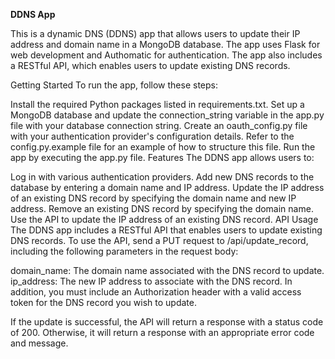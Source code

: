 **DDNS App**

This is a dynamic DNS (DDNS) app that allows users to update their IP address and domain name in a MongoDB database. The app uses Flask for web development and Authomatic for authentication. The app also includes a RESTful API, which enables users to update existing DNS records.

Getting Started
To run the app, follow these steps:

Install the required Python packages listed in requirements.txt.
Set up a MongoDB database and update the connection_string variable in the app.py file with your database connection string.
Create an oauth_config.py file with your authentication provider's configuration details. Refer to the config.py.example file for an example of how to structure this file.
Run the app by executing the app.py file.
Features
The DDNS app allows users to:

Log in with various authentication providers.
Add new DNS records to the database by entering a domain name and IP address.
Update the IP address of an existing DNS record by specifying the domain name and new IP address.
Remove an existing DNS record by specifying the domain name.
Use the API to update the IP address of an existing DNS record.
API Usage
The DDNS app includes a RESTful API that enables users to update existing DNS records. To use the API, send a PUT request to /api/update_record, including the following parameters in the request body:

domain_name: The domain name associated with the DNS record to update.
ip_address: The new IP address to associate with the DNS record.
In addition, you must include an Authorization header with a valid access token for the DNS record you wish to update.

If the update is successful, the API will return a response with a status code of 200. Otherwise, it will return a response with an appropriate error code and message.
